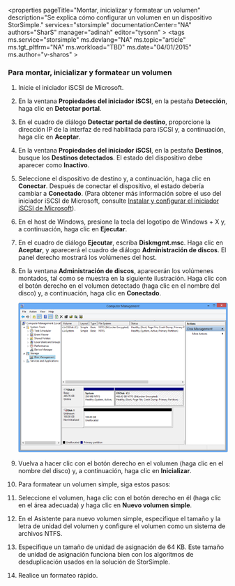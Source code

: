 <properties pageTitle="Montar, inicializar y formatear un volumen" description="Se explica cómo configurar un volumen en un dispositivo StorSimple." 
services="storsimple" 
documentationCenter="NA" 
authors="SharS" 
manager="adinah" 
editor="tysonn" \> 
<tags 
ms.service="storsimple" 
ms.devlang="NA" 
ms.topic="article" 
ms.tgt\_pltfrm="NA" 
ms.workload="TBD" 
ms.date="04/01/2015" 
ms.author="v-sharos" \>

### Para montar, inicializar y formatear un volumen

1. Inicie el iniciador iSCSI de Microsoft.

2. En la ventana **Propiedades del iniciador iSCSI**, en la pestaña **Detección**, haga clic en **Detectar portal**.

3. En el cuadro de diálogo **Detectar portal de destino**, proporcione la dirección IP de la interfaz de red habilitada para iSCSI y, a continuación, haga clic en **Aceptar**.

4. En la ventana **Propiedades del iniciador iSCSI**, en la pestaña **Destinos**, busque los **Destinos detectados**. El estado del dispositivo debe aparecer como **Inactivo**.

5. Seleccione el dispositivo de destino y, a continuación, haga clic en **Conectar**. Después de conectar el dispositivo, el estado debería cambiar a **Conectado**. \(Para obtener más información sobre el uso del iniciador iSCSI de Microsoft, consulte [Instalar y configurar el iniciador iSCSI de Microsoft][1]\).

6. En el host de Windows, presione la tecla del logotipo de Windows + X y, a continuación, haga clic en **Ejecutar**.

7. En el cuadro de diálogo **Ejecutar**, escriba **Diskmgmt.msc**. Haga clic en **Aceptar**, y aparecerá el cuadro de diálogo **Administración de discos**. El panel derecho mostrará los volúmenes del host.

8. En la ventana **Administración de discos**, aparecerán los volúmenes montados, tal como se muestra en la siguiente ilustración. Haga clic con el botón derecho en el volumen detectado \(haga clic en el nombre del disco\) y, a continuación, haga clic en **Conectado**.

     ![Inicializar el formateo del volumen](./media/storsimple-mount-initialize-format-volume/HCS_InitializeFormatVolume-include.png)

9. Vuelva a hacer clic con el botón derecho en el volumen \(haga clic en el nombre del disco\) y, a continuación, haga clic en **Inicializar**.

10. Para formatear un volumen simple, siga estos pasos:
  1. Seleccione el volumen, haga clic con el botón derecho en él \(haga clic en el área adecuada\) y haga clic en **Nuevo volumen simple**.
  2. En el Asistente para nuevo volumen simple, especifique el tamaño y la letra de unidad del volumen y configure el volumen como un sistema de archivos NTFS.
  3. Especifique un tamaño de unidad de asignación de 64 KB. Este tamaño de unidad de asignación funciona bien con los algoritmos de desduplicación usados en la solución de StorSimple.
  4. Realice un formateo rápido.

<!--Link references-->
[1]: https://technet.microsoft.com/library/ee338480(WS.10).aspx

<!--HONumber=52-->

